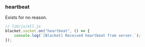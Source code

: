 ### heartbeat
Exists for no reason.

```js
// lib/js/all.js
blacket.socket.on("heartbeat", () => {
    console.log(`[Blacket] Received heartbeat from server.`);
});
```